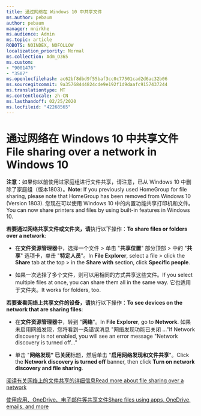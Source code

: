 ```yaml
---
title: 通过网络在 Windows 10 中共享文件
ms.author: pebaum
author: pebaum
manager: mnirkhe
ms.audience: Admin
ms.topic: article
ROBOTS: NOINDEX, NOFOLLOW
localization_priority: Normal
ms.collection: Adm_O365
ms.custom:
- "9001476"
- "3507"
ms.openlocfilehash: ac62bf8dbd9f55baf3cc0c77501cad2d6ac32b06
ms.sourcegitcommit: 9a35768444824cde9e192f1d9daafc9157437244
ms.translationtype: MT
ms.contentlocale: zh-CN
ms.lasthandoff: 02/25/2020
ms.locfileid: "42268565"
---
```

# <a name="file-sharing-over-a-network-in-windows-10"></a><span data-ttu-id="cb29f-102">通过网络在 Windows 10 中共享文件</span><span class="sxs-lookup"><span data-stu-id="cb29f-102">File sharing over a network in Windows 10</span></span>

<span data-ttu-id="cb29f-103">**注意**：如果你以前使用过家庭组进行文件共享，请注意，已从 Windows 10 中删除了家庭组（版本1803）。</span><span class="sxs-lookup"><span data-stu-id="cb29f-103">**Note**: If you previously used HomeGroup for file sharing, please note that HomeGroup has been removed from Windows 10 (Version 1803).</span></span> <span data-ttu-id="cb29f-104">您现在可以使用 Windows 10 中的内置功能共享打印机和文件。</span><span class="sxs-lookup"><span data-stu-id="cb29f-104">You can now share printers and files by using built-in features in Windows 10.</span></span>

<span data-ttu-id="cb29f-105">**若要通过网络共享文件或文件夹，请**执行以下操作：</span><span class="sxs-lookup"><span data-stu-id="cb29f-105">**To share files or folders over a network**:</span></span>

- <span data-ttu-id="cb29f-106">在**文件资源管理器**中，选择一个文件 > 单击 "**共享位置**" 部分顶部 > 中的 "**共享**" 选项卡，单击 "**特定人员**"。</span><span class="sxs-lookup"><span data-stu-id="cb29f-106">In **File Explorer**, select a file > click the **Share** tab at the top > in the **Share with** section, click **Specific people**.</span></span>
          
- <span data-ttu-id="cb29f-107">如果一次选择了多个文件，则可以用相同的方式共享这些文件。</span><span class="sxs-lookup"><span data-stu-id="cb29f-107">If you select multiple files at once, you can share them all in the same way.</span></span> <span data-ttu-id="cb29f-108">它也适用于文件夹。</span><span class="sxs-lookup"><span data-stu-id="cb29f-108">It works for folders, too.</span></span>

<span data-ttu-id="cb29f-109">**若要查看网络上共享文件的设备，请**执行以下操作：</span><span class="sxs-lookup"><span data-stu-id="cb29f-109">**To see devices on the network that are sharing files**:</span></span>

- <span data-ttu-id="cb29f-110">在**文件资源管理器**中，转到 "**网络**"。</span><span class="sxs-lookup"><span data-stu-id="cb29f-110">In **File Explorer**, go to **Network**.</span></span> <span data-ttu-id="cb29f-111">如果未启用网络发现，您将看到一条错误消息 "网络发现功能已关闭 ..."</span><span class="sxs-lookup"><span data-stu-id="cb29f-111">If Network discovery is not enabled, you will see an error message "Network discovery is turned off..."</span></span>

- <span data-ttu-id="cb29f-112">单击 "**网络发现" 已关闭**标题，然后单击 "**启用网络发现和文件共享**"。</span><span class="sxs-lookup"><span data-stu-id="cb29f-112">Click the **Network discovery is turned off** banner, then click **Turn on network discovery and file sharing**.</span></span> 
          

[<span data-ttu-id="cb29f-113">阅读有关网络上的文件共享的详细信息</span><span class="sxs-lookup"><span data-stu-id="cb29f-113">Read more about file sharing over a network</span></span>](https://support.microsoft.com/help/4092694/windows-10-file-sharing-over-a-network)

[<span data-ttu-id="cb29f-114">使用应用、OneDrive、电子邮件等共享文件</span><span class="sxs-lookup"><span data-stu-id="cb29f-114">Share files using apps, OneDrive, emails, and more</span></span>](https://support.microsoft.com/help/4027674/windows-10-share-files-in-file-explorer)
